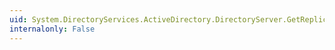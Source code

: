 ```yaml
---
uid: System.DirectoryServices.ActiveDirectory.DirectoryServer.GetReplicationMetadata(System.String)
internalonly: False
---
```

